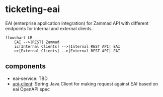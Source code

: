 # ticketing-eai

EAI (enterprise application integration) for Zammad API with different endpoints for internal and external clients.

```mermaid
flowchart LR
    EAI -->|REST| Zammad
    ic[Internal Clients] -->|Internal REST API| EAI
    ec[External Clients] -->|External REST API| EAI
```

## components

- eai-service: TBD
- [api-client](./api-client): Spring Java Client for making request against EAI based on eai OpenAPI spec
